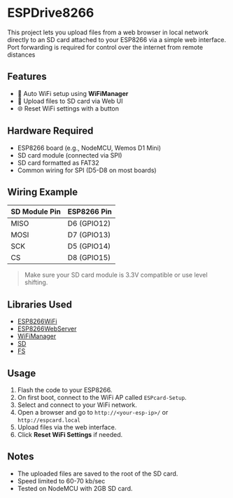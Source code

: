 # ESPDrive8266

This project lets you upload files from a web browser in local network directly to an SD card attached to your ESP8266 via a simple web interface. 
Port forwarding is required for control over the internet from remote distances

## Features

- 📶 Auto WiFi setup using **WiFiManager**
- 💾 Upload files to SD card via Web UI
- 🌐 Reset WiFi settings with a button


## Hardware Required

- ESP8266 board (e.g., NodeMCU, Wemos D1 Mini)
- SD card module (connected via SPI)
- SD card formatted as FAT32
- Common wiring for SPI (D5-D8 on most boards)

## Wiring Example

| SD Module Pin | ESP8266 Pin |
|---------------|-------------|
| MISO          | D6 (GPIO12) |
| MOSI          | D7 (GPIO13) |
| SCK           | D5 (GPIO14) |
| CS            | D8 (GPIO15) |

> Make sure your SD card module is 3.3V compatible or use level shifting.

## Libraries Used

- [ESP8266WiFi](https://arduino-esp8266.readthedocs.io/)
- [ESP8266WebServer](https://arduino-esp8266.readthedocs.io/)
- [WiFiManager](https://github.com/tzapu/WiFiManager)
- [SD](https://www.arduino.cc/en/Reference/SD)
- [FS](https://arduino-esp8266.readthedocs.io/en/latest/filesystem.html)

## Usage

1. Flash the code to your ESP8266.
2. On first boot, connect to the WiFi AP called `ESPcard-Setup`.
3. Select and connect to your WiFi network.
4. Open a browser and go to `http://<your-esp-ip>/` or `http://espcard.local`
5. Upload files via the web interface.
6. Click **Reset WiFi Settings** if needed.

## Notes

- The uploaded files are saved to the root of the SD card.
- Speed limited to 60-70 kb/sec
- Tested on NodeMCU with 2GB SD card.

